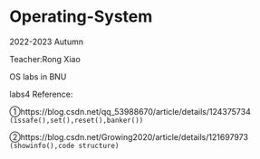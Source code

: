 # Operating-System
2022-2023 Autumn

Teacher:Rong Xiao

OS labs in BNU

labs4 Reference:

①https://blog.csdn.net/qq_53988670/article/details/124375734 `(issafe(),set(),reset(),banker())`

②https://blog.csdn.net/Growing2020/article/details/121697973 `(showinfo(),code structure)`


